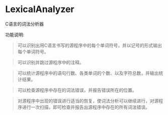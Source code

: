 # LexicalAnalyzer
C语言的词法分析器

功能说明:
> 可以识别出用C语言书写的源程序中的每个单词符号，并以记号的形式输出每个单词符号。

> 可以识别并跳过源程序中的注释。

> 可以统计源程序中的语句行数、各类单词的个数、以及字符总数，并输出统计结果。

> 可以检查源程序中存在的词法错误，并报告错误所在的位置。

> 对源程序中出现的错误进行适当的恢复，使词法分析可以继续进行，对源程序进行一次扫描，即可检查并报告出源程序中存在的所有词法错误。
